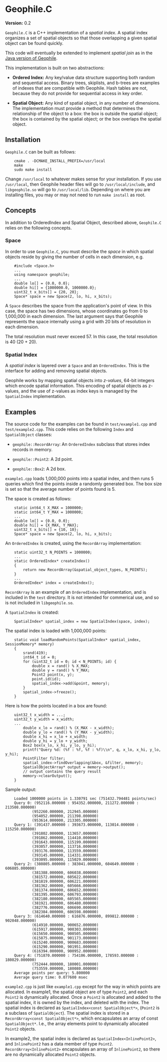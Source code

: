 # Geophile.C

**Version:** 0.2

`Geophile.C` is a C++ implementation of a *spatial index*. A spatial
index organizes a set of spatial objects so that those overlapping a
given spatial object can be found quickly.

This code will eventually be extended to implement *spatial join*
as in the [Java version of Geophile](https://github.com/geophile/geophile).

This implementation is built on two abstractions:

* **Ordered Index:** Any key/value data structure supporting both
random and sequential access. Binary trees, skiplists, and b-trees are
examples of indexes that are compatible with Geophile. Hash tables are
not, because they do not provide for sequential access in key order.

* **Spatial Object:** Any kind of spatial object, in any number of
dimensions. The implementation must provide a method that determines the
relationship of the object to a box: the box is outside the spatial
object; the box is contained by the spatial object; or the box
overlaps the spatial object.

## Installation

`Geophile.C` can be built as follows:

        cmake . -DCMAKE_INSTALL_PREFIX=/usr/local
        make
        sudo make install

Change `/usr/local` to whatever makes sense for your installation. If
you use `/usr/local`, then Geophile header files will go to
`/usr/local/include`, and `libgeophile.so` will go to
`/usr/local/lib`. Depending on where you are installing files, you may
or may not need to run `make install` as root.

## Concepts

In addition to OrderedIndex and Spatial Object, described above,
`Geophile.C` relies on the following concepts.

### Space 

In order to use `Geophile.C`, you must describe the *space* in which spatial
objects reside by giving the number of cells in each dimension, e.g.

        #include <Space.h>
        ...
        using namespace geophile;
        ...
        double lo[] = {0.0, 0.0};
        double hi[] = {1000000.0, 1000000.0};
        uint32_t x_bits[] = {20, 20};
        Space* space = new Space(2, lo, hi, x_bits);

A `Space` describes the space from the application's point of view.
In this case, the space has two dimensions, whose coordinates go from
0 to 1,000,000 in each dimension. The last argument says that Geophile
represents the space internally using a grid with 20 bits of
resolution in each dimension.

The total resolution must never exceed 57. In this case, the total
resolution is 40 (20 + 20).

### Spatial Index

A *spatial index* is layered over a `Space` and an
`OrderedIndex`. This is the interface for adding and removing spatial
objects.

Geophile works by mapping spatial objects into *z-values*, 64-bit
integers which encode spatial information. This encoding of spatial
objects as z-values, and the use of z-values as index keys is managed
by the `SpatialIndex` implementation.

## Examples

The source code for the examples can be found in `test/example1.cpp`
and `test/example2.cpp`. This code relies on the following `Index` and
`SpatialObject` classes:

* `geophile::RecordArray`: An `OrderedIndex` subclass that stores
index records in memory.

* `geophile::Point2`: A 2d point.

* `geophile::Box2`: A 2d box.

`example1.cpp` loads 1,000,000 points into a spatial index, and then
runs 5 queries which find the points inside a randomly generated box.
The box size is set so that the average number of points found is
5.

The space is created as follows:

        static int64_t X_MAX = 1000000;
        static int64_t Y_MAX = 1000000;
        ...
        double lo[] = {0.0, 0.0};
        double hi[] = {X_MAX, Y_MAX};
        uint32_t x_bits[] = {10, 10};
        Space* space = new Space(2, lo, hi, x_bits);

An `OrderedIndex` is created, using the `RecordArray` implementation:

        static uint32_t N_POINTS = 1000000;
        ...
        static OrderedIndex* createIndex()
        {
            return new RecordArray(&spatial_object_types, N_POINTS);
        }
        ...
        OrderedIndex* index = createIndex();

`RecordArray` is an example of an `OrderedIndex` implementation, and
is included in the `test` directory. It is not intended for commerical
use, and so is not included in `libgeophile.so`.

A `SpatialIndex` is created:

        SpatialIndex* spatial_index = new SpatialIndex(space, index);

The spatial index is loaded with 1,000,000 points:

        static void loadRandomPoints(SpatialIndex* spatial_index, SessionMemory* memory)
        {
            srand(419);
            int64_t id = 0;
            for (uint32_t id = 0; id < N_POINTS; id) {
                double x = rand() % X_MAX;
                double y = rand() % Y_MAX;
                Point2 point(x, y);
                point.id(id);
                spatial_index->add(&point, memory);
            }
            spatial_index->freeze();
        }

Here is how the points located in a box are found:

        uint32_t x_width = ...;
        uint32_t y_width = x_width;
        ...
            double x_lo = rand() % (X_MAX - x_width);
            double y_lo = rand() % (Y_MAX - y_width);
            double x_hi = x_lo + x_width;
            double y_hi = y_lo + y_width;
            Box2 box(x_lo, x_hi, y_lo, y_hi);
            printf("Query %d: (%f : %f, %f : %f)\\n", q, x_lo, x_hi, y_lo, y_hi);
            PointFilter filter;
            spatial_index->findOverlapping(&box, &filter, memory);
            SpatialObjectArray* output = memory->output();
            // output contains the query result
            memory->clearOutput();
        }

Sample output:

        Loaded 1000000 points in 1.330791 sec (751432.794481 points/sec)
        Query 0: (952116.000000 : 954352.000000, 211272.000000 : 213508.000000)
                (952260.000000, 212945.000000)
                (954052.000000, 211398.000000)
                (953614.000000, 213305.000000)
        Query 1: (391437.000000 : 393673.000000, 113014.000000 : 115250.000000)
                (391802.000000, 113657.000000)
                (391862.000000, 114410.000000)
                (391643.000000, 115199.000000)
                (393057.000000, 113716.000000)
                (393176.000000, 113559.000000)
                (393145.000000, 114331.000000)
                (393095.000000, 115029.000000)
        Query 2: (380805.000000 : 383041.000000, 604649.000000 : 606885.000000)
                (381388.000000, 606038.000000)
                (381572.000000, 605622.000000)
                (381819.000000, 606221.000000)
                (381362.000000, 605666.000000)
                (381374.000000, 606652.000000)
                (381395.000000, 606793.000000)
                (382180.000000, 605565.000000)
                (381921.000000, 606480.000000)
                (382776.000000, 606690.000000)
                (382384.000000, 606598.000000)
        Query 3: (614640.000000 : 616876.000000, 899812.000000 : 902048.000000)
                (614910.000000, 900652.000000)
                (615917.000000, 900303.000000)
                (615650.000000, 900505.000000)
                (615875.000000, 901173.000000)
                (615240.000000, 900683.000000)
                (615290.000000, 901951.000000)
                (616394.000000, 900952.000000)
        Query 4: (751870.000000 : 754106.000000, 178593.000000 : 180829.000000)
                (752444.000000, 180001.000000)
                (753559.000000, 180080.000000)
        Average points per query: 5.800000
        Average query time: 0.077600 msec

`example2.cpp` is just like `example1.cpp` except for the way in which
points are allocated. In example1, the spatial object are of type
`Point2`, and each `Point2` is dynamically allocated. Once a `Point2`
is allocated and added to the spatial index, it is owned by the index,
and deleted with the index. The spatial index is declared as
`SpatialIndex<const SpatialObject*>`, (`Point2` is a subclass of
`SpatialObject`). The spatial index is stored in a `RecordArray<const SpatialObject*>`, 
which encapsulates an array of const
`SpatialObject*`. I.e., the array elements point to dynamically
allocated `Point2` objects.

In example2, the spatial index is declared as
`SpatialIndex<InlinePoint2>`, and `InlinePoint2` has a data member of
type `Point2`. `RecordArray<InlinePoint2>` encapsulates an array of
`InlinePoint2`, so there are no dynamically allocated `Point2` objects.